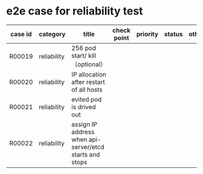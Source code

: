 # e2e case for reliability test

| case id | category  | title | check point    | priority | status | other |
|---------|-----------|-----------------------|-------|----------|--------|-------|
| R00019  | reliability | 256 pod start/ kill <br>（optional）| | | | |
| R00020  | reliability | IP allocation after restart of all hosts | | | | |
| R00021  | reliability | evited pod is drived out | | | | |
| R00022  | reliability | assign IP address when api-server/etcd starts and stops | | | | |